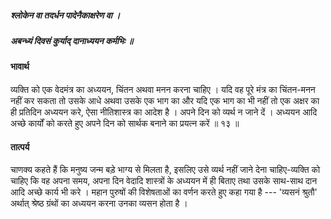 ##### श्लोकेन वा तदर्धन पादेनैकाक्षरेण वा ।
##### अबन्ध्यं दिवसं कुर्याद् दानाध्ययन कर्मभिः ॥

#### भावार्थ

व्यक्ति को एक वेदमंत्र का अध्ययन, चिंतन अथवा मनन करना चाहिए । यदि वह पूरे मंत्र का चिंतन-मनन नहीं कर सकता तो उसके आधे अथवा उसके एक भाग का और यदि एक भाग का भी नहीं तो एक अक्षर का ही प्रतिदिन अध्ययन करे, ऐसा नीतिशास्त्र का आदेश है । अपने दिन को व्यर्थ न जाने दें । अध्ययन आदि अच्छे कार्यों को करते हुए अपने दिन को सार्थक बनाने का प्रयत्न करें ॥ १३ ॥

#### तात्पर्य

चाणक्य कहते हैं कि मनुष्य जन्म बड़े भाग्य से मिलता है, इसलिए उसे व्यर्थ नहीं जाने देना चाहिए-व्यक्ति को चाहिए कि वह अपना समय, अपना दिन वेदादि शास्त्रों के अध्ययन में ही बिताए तथा उसके साथ-साथ दान आदि अच्छे कार्य भी करे । महान पुरुषों की विशेषताओं का वर्णन करते हुए कहा गया है --- 'व्यसनं श्रुतौ' अर्थात् श्रेष्ठ ग्रंथों का अध्ययन करना उनका व्यसन होता है ।